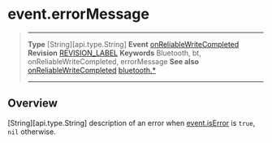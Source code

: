 # event.errorMessage

> --------------------- ------------------------------------------------------------------------------------------
> __Type__              [String][api.type.String]
> __Event__             [onReliableWriteCompleted](/plugin.bluetooth.type.Gatt.event.onReliableWriteCompleted.md)
> __Revision__          [REVISION_LABEL](REVISION_URL)
> __Keywords__          Bluetooth, bt, onReliableWriteCompleted, errorMessage
> __See also__          [onReliableWriteCompleted](/plugin.bluetooth.type.Gatt.event.onReliableWriteCompleted.md)
>						[bluetooth.*](/plugin.bluetooth.md)
> --------------------- ------------------------------------------------------------------------------------------

## Overview

[String][api.type.String] description of an error when [event.isError](/plugin.bluetooth.type.Gatt.event.onReliableWriteCompleted.isError.md) is `true`, `nil` otherwise.